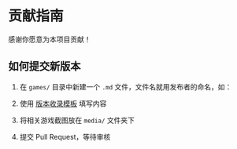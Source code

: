 # 贡献指南

感谢你愿意为本项目贡献！

## 如何提交新版本
1. 在 `games/` 目录中新建一个 `.md` 文件，文件名就用发布者的命名，如：

2. 使用 [版本收录模板](games/no-cooldown.md) 填写内容
3. 将相关游戏截图放在 `media/` 文件夹下
4. 提交 Pull Request，等待审核